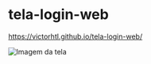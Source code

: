 # tela-login-web
https://victorhtl.github.io/tela-login-web/
<p><img href="print.png" alt="Imagem da tela"></p>
